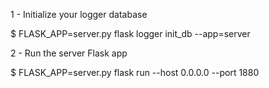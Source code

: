 1 - Initialize your logger database

$ FLASK_APP=server.py flask logger init_db --app=server 

2 - Run the server Flask app

$ FLASK_APP=server.py flask run --host 0.0.0.0 --port 1880

